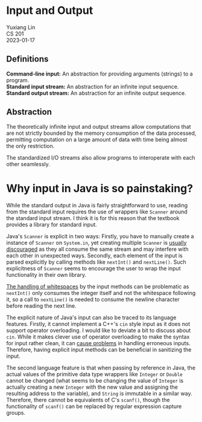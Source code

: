 # Input and Output

Yuxiang Lin  
CS 201  
2023-01-17

## Definitions

__Command-line input:__ An abstraction for providing arguments (strings) to a program.  
__Standard input stream:__ An abstraction for an infinite input sequence.  
__Standard output stream:__ An abstraction for an infinite output sequence.

## Abstraction

The theoretically infinite input and output streams allow computations that are not strictly bounded by the memory consumption of the data processed, permitting computation on a large amount of data with time being almost the only restriction.

The standardized I/O streams also allow programs to interoperate with each other seamlessly.

# Why input in Java is so painstaking?

While the standard output in Java is fairly straightforward to use, reading from the standard input requires the use of wrappers like `Scanner` around the standard input stream. I think it is for this reason that the textbook provides a library for standard input.

Java's `Scanner` is explicit in two ways: Firstly, you have to manually create a instance of `Scanner` on `System.in`, yet creating multiple `Scanner` is [usually discouraged](https://stackoverflow.com/questions/19766566/java-multiple-scanners) as they all consume the same stream and may interfere with each other in unexpected ways. Secondly, each element of the input is parsed explicitly by calling methods like `nextInt()` and `nextLine()`. Such explicitness of `Scanner` seems to encourage the user to wrap the input functionality in their own library.

[The handling of whitespaces](https://stackoverflow.com/questions/13102045/scanner-is-skipping-nextline-after-using-next-or-nextfoo) by the input methods can be problematic as `nextInt()` only consumes the integer itself and not the whitespace following it, so a call to `nextLine()` is needed to consume the newline character before reading the next line.

The explicit nature of Java's input can also be traced to its language features. Firstly, it cannot implement a C++'s `cin` style input as it does not support operator overloading. I would like to deviate a bit to discuss about `cin`. While it makes clever use of operator overloading to make the syntax for input rather clean, it can [cause problems](https://www.reddit.com/r/cpp/comments/gtzsnm/we_need_to_do_better_than_cin_for_new_programmers/) in handling erroneous inputs. Therefore, having explicit input methods can be beneficial in sanitizing the input.

The second language feature is that when passing by reference in Java, the actual values of the primitive data type wrappers like `Integer` or `Double` cannot be changed (what seems to be changing the value of `Integer` is actually creating a new `Integer` with the new value and assigning the resulting address to the variable), and `String` is immutable in a similar way. Therefore, there cannot be equivalents of C's `scanf()`, though the functionality of `scanf()` can be replaced by regular expression capture groups.
